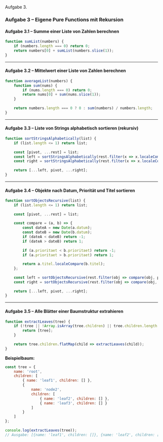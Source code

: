 Aufgabe 3.
 
### Aufgabe 3 – Eigene Pure Functions mit Rekursion
 
#### Aufgabe 3.1 – Summe einer Liste von Zahlen berechnen
```javascript
function sumList(numbers) {
    if (numbers.length === 0) return 0;
    return numbers[0] + sumList(numbers.slice(1));
}
```
 
---
 
#### Aufgabe 3.2 – Mittelwert einer Liste von Zahlen berechnen
```javascript
function averageList(numbers) {
    function sum(nums) {
        if (nums.length === 0) return 0;
        return nums[0] + sum(nums.slice(1));
    }
 
    return numbers.length === 0 ? 0 : sum(numbers) / numbers.length;
}
```
 
---
 
#### Aufgabe 3.3 – Liste von Strings alphabetisch sortieren (rekursiv)
```javascript
function sortStringsAlphabetically(list) {
    if (list.length <= 1) return list;
 
    const [pivot, ...rest] = list;
    const left = sortStringsAlphabetically(rest.filter(x => x.localeCompare(pivot) < 0));
    const right = sortStringsAlphabetically(rest.filter(x => x.localeCompare(pivot) >= 0));
 
    return [...left, pivot, ...right];
}
```
 
---
 
#### Aufgabe 3.4 – Objekte nach Datum, Priorität und Titel sortieren
```javascript
function sortObjectsRecursive(list) {
    if (list.length <= 1) return list;
 
    const [pivot, ...rest] = list;
 
    const compare = (a, b) => {
        const dateA = new Date(a.datum);
        const dateB = new Date(b.datum);
        if (dateA < dateB) return -1;
        if (dateA > dateB) return 1;
 
        if (a.prioritaet < b.prioritaet) return -1;
        if (a.prioritaet > b.prioritaet) return 1;
 
        return a.titel.localeCompare(b.titel);
    };
 
    const left = sortObjectsRecursive(rest.filter(obj => compare(obj, pivot) < 0));
    const right = sortObjectsRecursive(rest.filter(obj => compare(obj, pivot) >= 0));
 
    return [...left, pivot, ...right];
}
```
 
---
 
#### Aufgabe 3.5 – Alle Blätter einer Baumstruktur extrahieren
```javascript
function extractLeaves(tree) {
    if (!tree || !Array.isArray(tree.children) || tree.children.length === 0) {
        return [tree];
    }
 
    return tree.children.flatMap(child => extractLeaves(child));
}
```
 
**Beispielbaum:**
```javascript
const tree = {
    name: 'root',
    children: [
        { name: 'leaf1', children: [] },
        {
            name: 'node2',
            children: [
                { name: 'leaf2', children: [] },
                { name: 'leaf3', children: [] }
            ]
        }
    ]
};
 
console.log(extractLeaves(tree));
// Ausgabe: [{name: 'leaf1', children: []}, {name: 'leaf2', children: []}, {name: 'leaf3', children: []}]
```
 